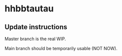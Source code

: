 # hhbbtautau

## Update instructions
Master branch is the real WIP.

Main branch should be temporarily usable (NOT NOW).
